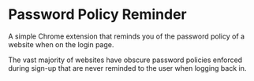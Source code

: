 # Password Policy Reminder

A simple Chrome extension that reminds you of the password policy of a website
when on the login page.

The vast majority of websites have obscure password policies enforced
during sign-up that are never reminded to the user when logging back in.

